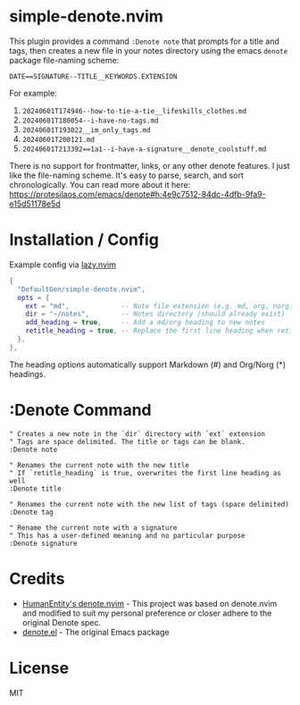 # simple-denote.nvim

This plugin provides a command `:Denote note` that prompts for a title and tags, then creates a new file in your notes directory using the emacs `denote` package file-naming scheme:

`DATE==SIGNATURE--TITLE__KEYWORDS.EXTENSION`

For example:
1. `20240601T174946--how-to-tie-a-tie__lifeskills_clothes.md`
2. `20240601T180054--i-have-no-tags.md`
3. `20240601T193022__im_only_tags.md`
4. `20240601T200121.md`
5. `20240601T213392==1a1--i-have-a-signature__denote_coolstuff.md`

There is no support for frontmatter, links, or any other denote features. I just like the file-naming scheme. It's easy to parse, search, and sort chronologically. You can read more about it here:
https://protesilaos.com/emacs/denote#h:4e9c7512-84dc-4dfb-9fa9-e15d51178e5d

# Installation / Config

Example config via [lazy.nvim](https://github.com/folke/lazy.nvim)

```lua
{
  "DefaultGen/simple-denote.nvim",
  opts = {
    ext = "md",             -- Note file extension (e.g. md, org, norg, txt)
    dir = "~/notes",        -- Notes directory (should already exist)
    add_heading = true,     -- Add a md/org heading to new notes
    retitle_heading = true, -- Replace the first line heading when retitling
  },
},
```

The heading options automatically support Markdown (#) and Org/Norg (*) headings.

# :Denote Command

```vim
" Creates a new note in the `dir` directory with `ext` extension
" Tags are space delimited. The title or tags can be blank.
:Denote note
```

```vim
" Renames the current note with the new title
" If `retitle_heading` is true, overwrites the first line heading as well
:Denote title
```

```vim
" Renames the current note with the new list of tags (space delimited)
:Denote tag
```

```vim
" Rename the current note with a signature
" This has a user-defined meaning and no particular purpose
:Denote signature
```

# Credits

* [HumanEntity's denote.nvim](https://github.com/HumanEntity/denote.nvim) - This project was based on denote.nvim and modified to suit my personal preference or closer adhere to the original Denote spec.
* [denote.el](https://protesilaos.com/emacs/denote) - The original Emacs package

# License

MIT
